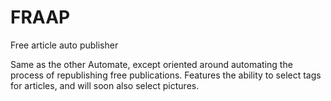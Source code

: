 # FRAAP
Free article auto publisher

Same as the other Automate, except oriented around automating the process of republishing free publications. 
Features the ability to select tags for articles, and will soon also select pictures.
